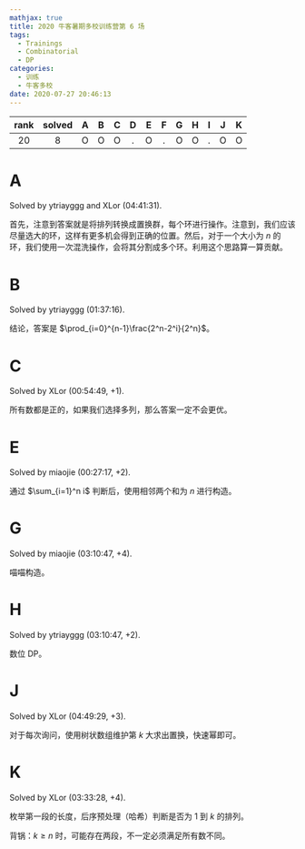 ```yaml
---
mathjax: true
title: 2020 牛客暑期多校训练营第 6 场
tags:
  - Trainings
  - Combinatorial
  - DP
categories:
  - 训练
  - 牛客多校
date: 2020-07-27 20:46:13
---
```


| rank | solved |  A  |  B  |  C  |  D  |  E  |  F  |  G  |  H  |  I  |  J  |  K  |
| :--: | :----: | :-: | :-: | :-: | :-: | :-: | :-: | :-: | :-: | :-: | :-: | :-: |
|  20  |   8    |  O  |  O  |  O  |  .  |  O  |  .  |  O  |  O  |  .  |  O  |  O  |

<!--more-->

# A

Solved by ytriayggg and XLor (04:41:31).

首先，注意到答案就是将排列转换成置换群，每个环进行操作。注意到，我们应该尽量选大的环，这样有更多机会得到正确的位置。然后，对于一个大小为 $n$ 的环，我们使用一次混洗操作，会将其分割成多个环。利用这个思路算一算贡献。

# B

Solved by ytriayggg (01:37:16).

结论，答案是 $\prod_{i=0}^{n-1}\frac{2^n-2^i}{2^n}$。

# C

Solved by XLor (00:54:49, +1).

所有数都是正的，如果我们选择多列，那么答案一定不会更优。

# E

Solved by miaojie (00:27:17, +2).

通过 $\sum_{i=1}^n i$ 判断后，使用相邻两个和为 $n$ 进行构造。

# G

Solved by miaojie (03:10:47, +4).

喵喵构造。

# H

Solved by ytriayggg (03:10:47, +2).

数位 DP。

# J

Solved by XLor (04:49:29, +3).

对于每次询问，使用树状数组维护第 $k$ 大求出置换，快速幂即可。

# K

Solved by XLor (03:33:28, +4).

枚举第一段的长度，后序预处理（哈希）判断是否为 $1$ 到 $k$ 的排列。

背锅：$k \ge n$ 时，可能存在两段，不一定必须满足所有数不同。
